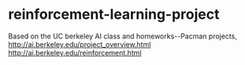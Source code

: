 # reinforcement-learning-project
Based on the UC berkeley  AI class and homeworks--Pacman projects, http://ai.berkeley.edu/project_overview.html
http://ai.berkeley.edu/reinforcement.html
